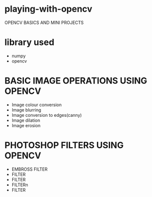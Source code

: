 # playing-with-opencv
OPENCV BASICS AND MINI PROJECTS 
<!DOCTYPE html>
<html lang = "en">
<head>
    <meta charset="utf-8" />
    <link rel="stylesheet" href="main.css">
</head>

<h1>library used</h1>
<p title=library used->
<ul>
<li>numpy </li>
<li>opencv</li>
</ul>
</p>

<body>
  <h1>BASIC IMAGE OPERATIONS USING OPENCV</h1>
<p title= BASIC IMAGE OPERATIONS>
<ul>
<li>Image colour conversion </li>
<li>Image blurring</li>
<li>Image conversion to edges(canny)</li>
<li>Image dilation</li>
<li>Image erosion</li>
</ul>
</p>

  <h1>PHOTOSHOP FILTERS USING OPENCV</h1>
<p title= PHOTOSHOP FILTERS >
<ul>
<li>EMBROSS FILTER</li>
<li>FILTER</li>
<li>FILTER</li>
<li>FILTERn</li>
<li>FILTER</li>
</ul>
</p>

</body>
</html>

